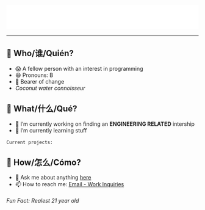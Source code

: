 <!--
**bulageidei/bulageidei** is a ✨ _special_ ✨ repository because its `README.md` (this file) appears on your GitHub profile.
-->

<div align="center">
    <img src="heading.svg" width="auto" height="auto" alt="greetings">
</div>

<hr>

<h2> 🥸 Who/谁/Quién? </h2>

- 😱 A fellow person with an interest in programming
- 😄 Pronouns: B
- 🙊 Bearer of change
- *Coconut water connoisseur*

<h2> 🙈 What/什么/Qué? </h2>

- 🔭 I’m currently working on finding an **ENGINEERING RELATED** intership
- 🌱 I’m currently learning stuff

```
Current projects:
```

<h2> 🙈 How/怎么/Cómo? </h2>

- 💬 Ask me about anything [here](https://google.com)
- 📫 How to reach me: [Email - Work Inquiries](mailto:bobbysun.150801@gmail.com)

###### Fun Fact: Realest 21 year old
